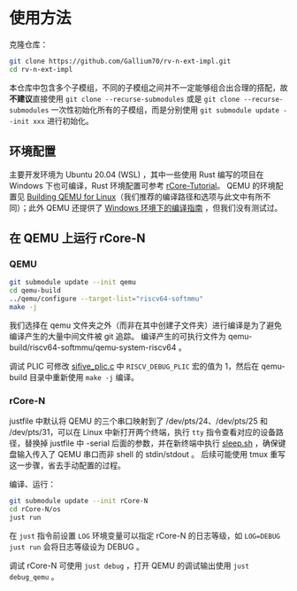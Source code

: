 # 使用方法

克隆仓库：

```sh
git clone https://github.com/Gallium70/rv-n-ext-impl.git
cd rv-n-ext-impl
```

本仓库中包含多个子模组，不同的子模组之间并不一定能够组合出合理的搭配，故**不建议**直接使用 `git clone --recurse-submodules` 或是 `git clone --recurse-submodules` 一次性初始化所有的子模组，而是分别使用 `git submodule update --init xxx` 进行初始化。

## 环境配置

主要开发环境为 Ubuntu 20.04 (WSL) ，其中一些使用 Rust 编写的项目在 Windows 下也可编译，Rust 环境配置可参考 [rCore-Tutorial](https://rcore-os.github.io/rCore-Tutorial-Book-v3/chapter0/5setup-devel-env.html#rust)。
QEMU 的环境配置见 [Building QEMU for Linux](https://wiki.qemu.org/Hosts/Linux#Building_QEMU_for_Linux)（我们推荐的编译路径和选项与此文中有所不同）；此外 QEMU 还提供了 [Windows 环境下的编译指南](https://wiki.qemu.org/Hosts/W32#Building_QEMU_for_W64) ，但我们没有测试过。

## 在 QEMU 上运行 rCore-N

### QEMU

```sh
git submodule update --init qemu
cd qemu-build
../qemu/configure --target-list="riscv64-softmmu"
make -j
```

我们选择在 qemu 文件夹之外（而非在其中创建子文件夹）进行编译是为了避免编译产生的大量中间文件被 git 追踪。
编译产生的可执行文件为 qemu-build/riscv64-softmmu/qemu-system-riscv64 。

调试 PLIC 可修改 [sifive_plic.c](../../qemu/hw/riscv/sifive_plic.c) 中 `RISCV_DEBUG_PLIC` 宏的值为 1，然后在 qemu-build 目录中重新使用 `make -j` 编译。

### rCore-N

justfile 中默认将 QEMU 的三个串口映射到了 /dev/pts/24、/dev/pts/25 和 /dev/pts/31，可以在 Linux 中新打开两个终端，执行 `tty` 指令查看对应的设备路径，替换掉 justfile 中 -serial 后面的参数，并在新终端中执行 [sleep.sh](../../rCore-N/sleep.sh) ，确保键盘输入传入了 QEMU 串口而非 shell 的 stdin/stdout 。
后续可能使用 tmux 重写这一步骤，省去手动配置的过程。

编译、运行：

```sh
git submodule update --init rCore-N
cd rCore-N/os
just run
```

在 `just` 指令前设置 `LOG` 环境变量可以指定 rCore-N 的日志等级，如 `LOG=DEBUG just run` 会将日志等级设为 DEBUG 。

调试 rCore-N 可使用 `just debug` ，打开 QEMU 的调试输出使用 `just debug_qemu` 。
